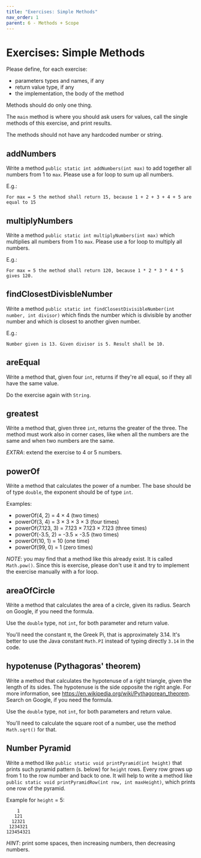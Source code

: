 ```yaml
---
title: "Exercises: Simple Methods"
nav_order: 1
parent: 6 - Methods + Scope
---
```


# Exercises: Simple Methods

Please define, for each exercise:
- parameters types and names, if any
- return value type, if any
- the implementation, the body of the method

Methods should do only one thing.

The `main` method is where you should ask users for values,
call the single methods of this exercise, and print results.

The methods should not have any hardcoded number or string.

## addNumbers

Write a method `public static int addNumbers(int max)` to add together all numbers from 1 to `max`.
Please use a for loop to sum up all numbers.

E.g.:

`For max = 5 the method shall return 15, because 1 + 2 + 3 + 4 + 5 are equal to 15`

## multiplyNumbers

Write a method `public static int multiplyNumbers(int max)` which multiplies all numbers from 1 to `max`.
Please use a for loop to multiply all numbers.

E.g.:

`For max = 5 the method shall return 120, because 1 * 2 * 3 * 4 * 5 gives 120.`

## findClosestDivisbleNumber

Write a method `public static int findClosestDivisibleNumber(int number, int divisor)` which finds the number
which is divisible by another number and which is closest to another given number.

E.g.:

`Number given is 13. Given divisor is 5. Result shall be 10.`

## areEqual

Write a method that, given four `int`, returns if they're all equal, so if they all have the same value.

Do the exercise again with `String`.

## greatest

Write a method that, given three `int`, returns the greater of the three.
The method must work also in corner cases, like when all the numbers are
the same and when two numbers are the same.

*EXTRA*: extend the exercise to 4 or 5 numbers.

## powerOf

Write a method that calculates the power of a number.
The base should be of type `double`, the exponent should be of type `int`.

Examples:

- powerOf(4, 2) = 4 × 4 (two times)
- powerOf(3, 4) = 3 × 3 × 3 × 3 (four times)
- powerOf(7.123, 3) = 7.123 × 7.123 × 7.123 (three times)
- powerOf(-3.5, 2) = -3.5 × -3.5 (two times)
- powerOf(10, 1) = 10 (one time)
- powerOf(99, 0) = 1 (zero times)

*NOTE*: you may find that a method like this already exist.
It is called `Math.pow()`. Since this is exercise, please don't use it
and try to implement the exercise manually with a for loop.

## areaOfCircle

Write a method that calculates the area of a circle, given its radius.
Search on Google, if you need the formula.

Use the `double` type, not `int`, for both parameter and return value.

You'll need the constant π, the Greek Pi, that is approximately 3.14.
It's better to use the Java constant `Math.PI` instead of typing directly `3.14` in the code.

## hypotenuse (Pythagoras' theorem)

Write a method that calculates the hypotenuse of a right triangle, given the length of its sides.
The hypotenuse is the side opposite the right angle.
For more information, see https://en.wikipedia.org/wiki/Pythagorean_theorem.
Search on Google, if you need the formula.

Use the `double` type, not `int`, for both parameters and return value.

You'll need to calculate the square root of a number, use the method `Math.sqrt()` for that.

## Number Pyramid

Write a method like `public static void printPyramid(int height)` that prints such pyramid pattern (s. below)
for `height` rows. Every row grows up from 1 to the row number and back to one. It will help to write a method
like `public static void printPyramidRow(int row, int maxHeight)`, which prints one row of the pyramid.

Example for `height` = 5:

```text
    1
   121
  12321
 1234321
123454321
```

*HINT*: print some spaces, then increasing numbers, then decreasing numbers.
